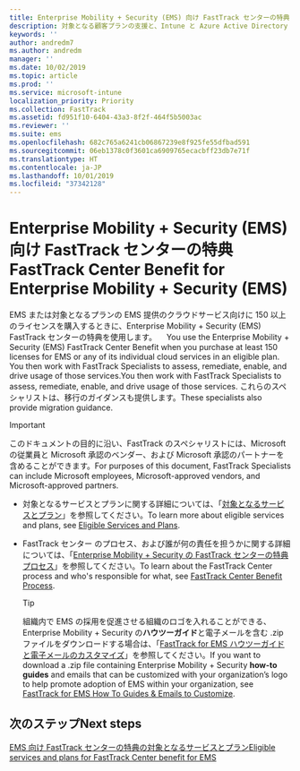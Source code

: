 ```yaml
---
title: Enterprise Mobility + Security (EMS) 向け FastTrack センターの特典
description: 対象となる顧客プランの支援と、Intune と Azure Active Directory Premium の展開を行うプログラム
keywords: ''
author: andredm7
ms.author: andredm
manager: ''
ms.date: 10/02/2019
ms.topic: article
ms.prod: ''
ms.service: microsoft-intune
localization_priority: Priority
ms.collection: FastTrack
ms.assetid: fd951f10-6404-43a3-8f2f-464f5b5003ac
ms.reviewer: ''
ms.suite: ems
ms.openlocfilehash: 682c765a6241cb06867239e8f925fe55dfbad591
ms.sourcegitcommit: 06eb1378c0f3601ca6909765ecacbff23db7e71f
ms.translationtype: HT
ms.contentlocale: ja-JP
ms.lasthandoff: 10/01/2019
ms.locfileid: "37342128"
---
```

# <a name="fasttrack-center-benefit-for-enterprise-mobility--security-ems"></a><span data-ttu-id="174b4-103">Enterprise Mobility + Security (EMS) 向け FastTrack センターの特典</span><span class="sxs-lookup"><span data-stu-id="174b4-103">FastTrack Center Benefit for Enterprise Mobility + Security (EMS)</span></span>

<span data-ttu-id="174b4-104">EMS または対象となるプランの EMS 提供のクラウドサービス向けに 150 以上のライセンスを購入するときに、Enterprise Mobility + Security (EMS) FastTrack センターの特典を使用します。 　</span><span class="sxs-lookup"><span data-stu-id="174b4-104">You use the Enterprise Mobility + Security (EMS) FastTrack Center Benefit when you purchase at least 150 licenses for EMS or any of its individual cloud services in an eligible plan.</span></span> <span data-ttu-id="174b4-105">You then work with FastTrack Specialists to assess, remediate, enable, and drive usage of those services.</span><span class="sxs-lookup"><span data-stu-id="174b4-105">You then work with FastTrack Specialists to assess, remediate, enable, and drive usage of those services.</span></span> <span data-ttu-id="174b4-106">これらのスペシャリストは、移行のガイダンスも提供します。</span><span class="sxs-lookup"><span data-stu-id="174b4-106">These specialists also provide migration guidance.</span></span> 

> [!IMPORTANT]
> <span data-ttu-id="174b4-107">このドキュメントの目的に沿い、FastTrack のスペシャリストには、Microsoft の従業員と Microsoft 承認のベンダー、および Microsoft 承認のパートナーを含めることができます。</span><span class="sxs-lookup"><span data-stu-id="174b4-107">For purposes of this document, FastTrack Specialists can include Microsoft employees, Microsoft-approved vendors, and Microsoft-approved partners.</span></span>

- <span data-ttu-id="174b4-108">対象となるサービスとプランに関する詳細については、「[対象となるサービスとプラン](M365-eligible-services-and-plans.md)」を参照してください。</span><span class="sxs-lookup"><span data-stu-id="174b4-108">To learn more about eligible services and plans, see [Eligible Services and Plans](M365-eligible-services-and-plans.md).</span></span>

- <span data-ttu-id="174b4-109">FastTrack センター のプロセス、および誰が何の責任を担うかに関する詳細については、「[Enterprise Mobility + Security の FastTrack センターの特典プロセス](EMS-fasttrack-process.md)」を参照してください。</span><span class="sxs-lookup"><span data-stu-id="174b4-109">To learn about the FastTrack Center process and who's responsible for what, see [FastTrack Center Benefit Process](EMS-fasttrack-process.md).</span></span>

    > [!TIP]
    > <span data-ttu-id="174b4-110">組織内で EMS の採用を促進させる組織のロゴを入れることができる、Enterprise Mobility + Security の**ハウツーガイド**と電子メールを含む .zip ファイルをダウンロードする場合は、「[FastTrack for EMS ハウツーガイドと電子メールのカスタマイズ](https://gallery.technet.microsoft.com/FastTrack-for-EMS-How-To-f170da4c)」を参照してください。</span><span class="sxs-lookup"><span data-stu-id="174b4-110">If you want to download a .zip file containing Enterprise Mobility + Security **how-to guides** and emails that can be customized with your organization’s logo to help promote adoption of EMS within your organization, see [FastTrack for EMS How To Guides & Emails to Customize](https://gallery.technet.microsoft.com/FastTrack-for-EMS-How-To-f170da4c).</span></span>

## <a name="next-steps"></a><span data-ttu-id="174b4-111">次のステップ</span><span class="sxs-lookup"><span data-stu-id="174b4-111">Next steps</span></span>

[<span data-ttu-id="174b4-112">EMS 向け FastTrack センターの特典の対象となるサービスとプラン</span><span class="sxs-lookup"><span data-stu-id="174b4-112">Eligible services and plans for FastTrack Center benefit for EMS</span></span>](M365-eligible-services-and-plans.md)


